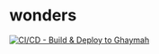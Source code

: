 # wonders
[![CI/CD - Build & Deploy to Ghaymah](https://github.com/abdulrahman11a/wonders-app/actions/workflows/deploy-ghaymah.yml/badge.svg)](https://github.com/abdulrahman11a/wonders-app/actions/workflows/deploy-ghaymah.yml)

